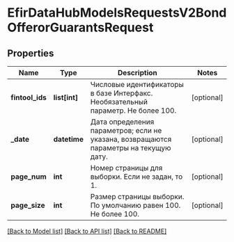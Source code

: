 # EfirDataHubModelsRequestsV2BondOfferorGuarantsRequest

## Properties
Name | Type | Description | Notes
------------ | ------------- | ------------- | -------------
**fintool_ids** | **list[int]** | Числовые идентификаторы в базе Интерфакс. Необязательный параметр.  Не более 100. | [optional] 
**_date** | **datetime** | Дата определения параметров; если не указана, возвращаются параметры на текущую дату. | [optional] 
**page_num** | **int** | Номер страницы для выборки. Если не задан, то 1. | [optional] 
**page_size** | **int** | Размер страницы выборки. По умолчанию равен 100. Не более 100. | [optional] 

[[Back to Model list]](../README.md#documentation-for-models) [[Back to API list]](../README.md#documentation-for-api-endpoints) [[Back to README]](../README.md)

